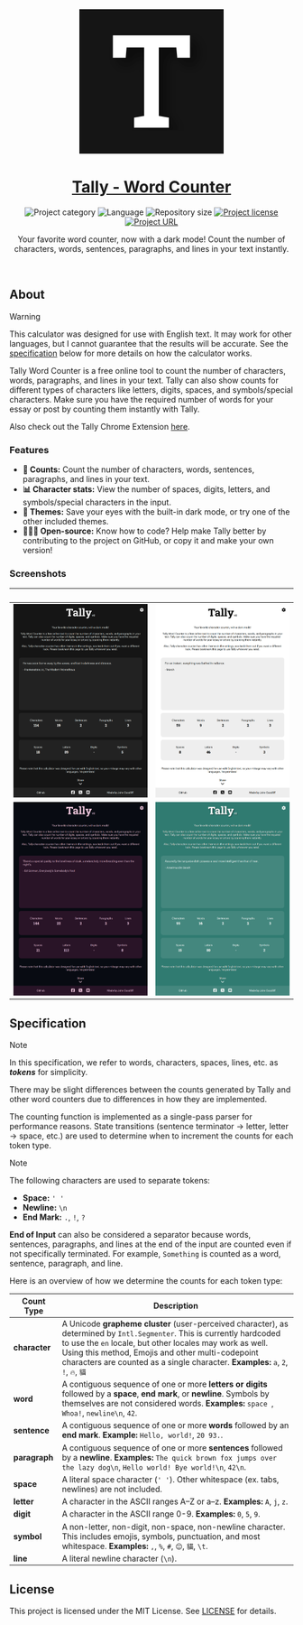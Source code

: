 
<!-- Project Header -->
<div align="center">
	<img class="projectLogo" src="src/assets/images/icon-large.png" alt="Project logo" title="Project logo" width="256">
	<h1 class="projectName">
		<a href="https://tally.johng.io">
			Tally - Word Counter
		</a>
	</h1>
	<p class="projectBadges">
		<img src="https://johng.io/badges/category/App.svg" alt="Project category" title="Project category">
		<img src="https://img.shields.io/github/languages/top/jerboa88/Tally.svg" alt="Language" title="Language">
		<img src="https://img.shields.io/github/repo-size/jerboa88/Tally.svg" alt="Repository size" title="Repository size">
		<a href="LICENSE">
			<img src="https://img.shields.io/github/license/jerboa88/Tally.svg" alt="Project license" title="Project license"/>
		</a>
		<a href="https://tally.johng.io" title="Project URL">
			<img src="https://img.shields.io/website?url=https%3A%2F%2Ftally.johng.io&up_message=tally.johng.io%20%E2%86%97" alt="Project URL" title="Project URL">
		</a>
	</p>
	<p class="projectDesc">
		Your favorite word counter, now with a dark mode! Count the number of characters, words, sentences, paragraphs, and lines in your text instantly.
	</p>
	<br/>
</div>


## About
> [!WARNING]
> This calculator was designed for use with English text. It may work for other languages, but I cannot guarantee that the results will be accurate. See the [specification](#specification) below for more details on how the calculator works.

Tally Word Counter is a free online tool to count the number of characters, words, paragraphs, and lines in your text. Tally can also show counts for different types of characters like letters, digits, spaces, and symbols/special characters. Make sure you have the required number of words for your essay or post by counting them instantly with Tally.

Also check out the Tally Chrome Extension [here](https://github.com/jerboa88/Tally-Extension).

### Features
- **🧮 Counts:** Count the number of characters, words, sentences, paragraphs, and lines in your text.
- **📊 Character stats:** View the number of spaces, digits, letters, and symbols/special characters in the input.
- **🎨 Themes:** Save your eyes with the built-in dark mode, or try one of the other included themes.
- **👨🏻‍💻 Open-source:** Know how to code? Help make Tally better by contributing to the project on GitHub, or copy it and make your own version!

### Screenshots

|                   &#8291;                   |                   &#8291;                   |
| :-----------------------------------------: | :-----------------------------------------: |
| ![Black Theme](screenshots/theme_black.png) | ![White Theme](screenshots/theme_white.png) |
|  ![Dusk Theme](screenshots/theme_dusk.png)  |  ![Teal Theme](screenshots/theme_teal.png)  |


## Specification
> [!NOTE]
> In this specification, we refer to words, characters, spaces, lines, etc. as **_tokens_** for simplicity.

There may be slight differences between the counts generated by Tally and other word counters due to differences in how they are implemented.

The counting function is implemented as a single-pass parser for performance reasons.  State transitions (sentence terminator -> letter, letter -> space, etc.) are used to determine when to increment the counts for each token type.

> [!NOTE]
> The following characters are used to separate tokens:
> - **Space:** `' '`
> - **Newline:** `\n`
> - **End Mark:** `.`, `!`, `?`
>
> **End of Input** can also be considered a separator because words, sentences, paragraphs, and lines at the end of the input are counted even if not specifically terminated. For example, `Something` is counted as a word, sentence, paragraph, and line.

Here is an overview of how we determine the counts for each token type:

| Count Type    | Description                                                                                                                                                                                                                                                                                                                    |
| ------------- | ------------------------------------------------------------------------------------------------------------------------------------------------------------------------------------------------------------------------------------------------------------------------------------------------------------------------------ |
| **character** | A Unicode **grapheme cluster** (user-perceived character), as determined by `Intl.Segmenter`. This is currently hardcoded to use the `en` locale, but other locales may work as well. Using this method, Emojis and other multi-codepoint characters are counted as a single character. **Examples:** `a`, `2`, `!`, `🔥`, `貓` |
| **word**      | A contiguous sequence of one or more **letters or digits** followed by a **space**, **end mark**, or **newline**. Symbols by themselves are not considered words. **Examples:** `space `, `Whoa!`, `newline\n`, `42`.                                                                                                          |
| **sentence**  | A contiguous sequence of one or more **words** followed by an **end mark**. **Example:** `Hello, world!`, `20 93.`.                                                                                                                                                                                                            |
| **paragraph** | A contiguous sequence of one or more **sentences** followed by a **newline**. **Examples:** `The quick brown fox jumps over the lazy dog\n`, `Hello world! Bye world!\n`, `42\n`.                                                                                                                                              |
| **space**     | A literal space character (`' '`). Other whitespace (ex. tabs, newlines) are not included.                                                                                                                                                                                                                                     |
| **letter**    | A character in the ASCII ranges A–Z or a–z. **Examples:** `A`, `j`, `z`.                                                                                                                                                                                                                                                       |
| **digit**     | A character in the ASCII range 0-9. **Examples:** `0`, `5`, `9`.                                                                                                                                                                                                                                                               |
| **symbol**    | A non-letter, non-digit, non-space, non-newline character. This includes emojis, symbols, punctuation, and most whitespace. **Examples:** `,`, `%`, `#`, `😊`, `貓`, `\t`.                                                                                                                                                      |
| **line**      | A literal newline character (`\n`).                                                                                                                                                                                                                                                                                            |


## License
This project is licensed under the MIT License. See [LICENSE](LICENSE) for details.
